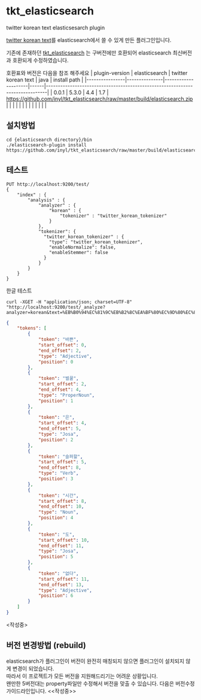 # tkt_elasticsearch

twitter korean text elasticsesarch plugin


[twitter korean text](https://github.com/twitter/twitter-korean-text)를 elasticsearch에서 쓸 수 있게 만든 플러그인입니다.


기존에 존재하던 [tkt_elasticsearch](https://github.com/socurites/tkt-elasticsearch)
는 구버전에만 호환되어 elasticsearch 최신버전과 호환되게 수정하였습니다.

호환표와 버전은 다음을 참조 해주세요
| plugin-version | elasticsearch | twitter korean text | java | install path                                                                 |
|----------------|---------------|---------------------|------|------------------------------------------------------------------------------|
| 0.0.1          | 5.3.0         | 4.4                 | 1.7  | https://github.com/inyl/tkt_elasticsearch/raw/master/build/elasticsearch.zip |
|                |               |                     |      |                                                                              |
|                |               |                     |      |                                                                              |


## 설치방법

```shell
cd {elasticsearch directory}/bin
./elasticsearch-plugin install https://github.com/inyl/tkt_elasticsearch/raw/master/build/elasticsearch.zip
```

## 테스트
```shell
PUT http://localhost:9200/test/
{
    "index" : {
        "analysis" : {
            "analyzer" : {
                "korean" : {
                    "tokenizer" : "twitter_korean_tokenizer"
                }
            },
            "tokenizer": {
              "twitter_korean_tokenizer" : {
                "type": "twitter_korean_tokenizer",
                "enableNormalize": false,
                "enableStemmer": false
              }
            }
        }
    }
}

```

한글 테스트
```shell
curl -XGET -H "application/json; charset=UTF-8" "http://localhost:9200/test/_analyze?analyzer=korean&text=%EB%B0%94%EC%81%9C%EB%B2%8C%EA%BF%80%EC%9D%80%EC%8A%AC%ED%8D%BC%ED%95%A0%EC%8B%9C%EA%B0%84%EB%8F%84%EC%97%86%EB%8B%A4"
```
```json
{
	"tokens": [
		{
			"token": "바쁜",
			"start_offset": 0,
			"end_offset": 2,
			"type": "Adjective",
			"position": 0
		},
		{
			"token": "벌꿀",
			"start_offset": 2,
			"end_offset": 4,
			"type": "ProperNoun",
			"position": 1
		},
		{
			"token": "은",
			"start_offset": 4,
			"end_offset": 5,
			"type": "Josa",
			"position": 2
		},
		{
			"token": "슬퍼할",
			"start_offset": 5,
			"end_offset": 8,
			"type": "Verb",
			"position": 3
		},
		{
			"token": "시간",
			"start_offset": 8,
			"end_offset": 10,
			"type": "Noun",
			"position": 4
		},
		{
			"token": "도",
			"start_offset": 10,
			"end_offset": 11,
			"type": "Josa",
			"position": 5
		},
		{
			"token": "없다",
			"start_offset": 11,
			"end_offset": 13,
			"type": "Adjective",
			"position": 6
		}
	]
}
```
<작성중>

## 버전 변경방법 (rebuild)
elasticsearch가 플러그인이 버전이 완전히 매칭되지 않으면 플러그인이 설치되지 않게 변경이 되었습니다.<br/>
따라서 이 프로젝트가 모든 버전을 지원해드리기는 어려운 상황입니다.<br/>
왠만한 5버전대는 property파일만 수정해서 버전을 맞출 수 있습니다. 다음은 버전수정 가이드라인입니다.
<<작성중>>